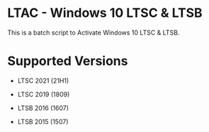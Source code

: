 # LTAC - Windows 10 LTSC & LTSB
This is a batch script to Activate Windows 10 LTSC & LTSB.

# Supported Versions

- LTSC 2021 (21H1)

- LTSC 2019 (1809)

- LTSB 2016 (1607)

- LTSB 2015 (1507)
